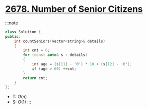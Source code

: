 # [2678\. Number of Senior Citizens](https://leetcode.com/problems/number-of-senior-citizens/)

:::note
```cpp
class Solution {
public:
    int countSeniors(vector<string>& details)
    {
        int cnt = 0;
        for (const auto& s : details)
        {
            int age = (s[11] - '0') * 10 + (s[12] - '0');
            if (age > 60) ++cnt;
        }
        return cnt;
    }
};
```
- T: $O(n)$
- S: $O(1)$
:::
